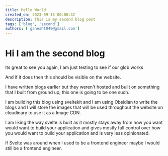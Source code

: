 ```yaml
---
title: Hello World
created_on: 2023-09-18 00:00:42
description: This is my second blog post
tags: ['blog', 'second']
authors: ['ganesht049@gmail.com']
---
```


# Hi I am the second blog

Its great to see you again, I am just testing to see if our glob works

And if it does then this should be visible on the website.

I have written blogs earlier but they weren't hosted and built on something
that I built from ground up, this one is going to be one such.

I am building this blog using sveltekit and I am using Obsidian to write the
blogs and I will store the images that will be used throughout the website on
cloudinary to use it as a Image CDN.

I am liking the way svelte is built as it mostly stays away from how you want
would want to build your application and gives mostly full control over how
you would want to build your application and is very less opinionated.

If Svelte was around when I used to be a frontend engineer maybe I would still
be a frontend engineer.
